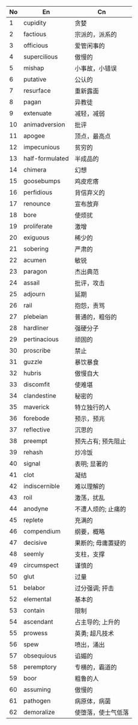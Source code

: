
| No  | En              | Cn         |
| --- | --------------- | ---------- |
| 1   | cupidity        | 贪婪         |
| 2   | factious        | 宗派的，派系的    |
| 3   | officious       | 爱管闲事的      |
| 4   | supercilious    | 傲慢的        |
| 5   | mishap          | 小事故，小错误    |
| 6   | putative        | 公认的        |
| 7   | resurface       | 重新露面       |
| 8   | pagan           | 异教徒        |
| 9   | extenuate       | 减轻，减弱      |
| 10  | animadversion   | 批评         |
| 11  | apogee          | 顶点，最高点     |
| 12  | impecunious     | 贫穷的        |
| 13  | half-formulated | 半成品的       |
| 14  | chimera         | 幻想         |
| 15  | goosebumps      | 鸡皮疙瘩       |
| 16  | perfidious      | 背信弃义的      |
| 17  | renounce        | 宣布放弃       |
| 18  | bore            | 使烦扰        |
| 19  | proliferate     | 激增         |
| 20  | exiguous        | 稀少的        |
| 21  | sobering        | 严肃的        |
| 22  | acumen          | 敏锐         |
| 23  | paragon         | 杰出典范       |
| 24  | assail          | 批评，攻击      |
| 25  | adjourn         | 延期         |
| 26  | rail            | 抱怨，责骂      |
| 27  | plebeian        | 普通的，粗俗的    |
| 28  | hardliner       | 强硬分子       |
| 29  | pertinacious    | 顽固的        |
| 30  | proscribe       | 禁止         |
| 31  | guzzle          | 暴饮暴食       |
| 32  | hubris          | 傲慢自大       |
| 33  | discomfit       | 使难堪        |
| 34  | clandestine     | 秘密的        |
| 35  | maverick        | 特立独行的人     |
| 36  | forebode        | 预示，预兆      |
| 37  | reflective      | 沉思的        |
| 38  | preempt         | 预先占有; 预先阻止 |
| 39  | rehash          | 炒冷饭        |
| 40  | signal          | 表明; 显著的    |
| 41  | clot            | 凝结         |
| 42  | indiscernible   | 难以理解的      |
| 43  | roil            | 激荡，扰乱      |
| 44  | anodyne         | 不遭人烦的; 止痛的 |
| 45  | replete         | 充满的        |
| 46  | compendium      | 纲要，概略      |
| 47  | decisive        | 果断的; 毋庸置疑的 |
| 48  | seemly          | 支柱，支撑      |
| 49  | circumspect     | 谨慎的        |
| 50  | glut            | 过量         |
| 51  | belabor         | 过分强调; 抨击   |
| 52  | elemental       | 基本的        |
| 53  | contain         | 限制         |
| 54  | ascendant       | 占主导的; 上升的  |
| 55  | prowess         | 英勇; 超凡技术   |
| 56  | spew            | 喷出，涌出      |
| 57  | obsequious      | 谄媚的        |
| 58  | peremptory      | 专横的，霸道的    |
| 59  | boor            | 粗鲁的人       |
| 60  | assuming        | 傲慢的        |
| 61  | pathogen        | 病原体，病菌     |
| 62  | demoralize      | 使堕落，使士气低落  |
